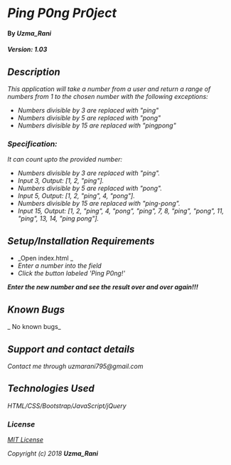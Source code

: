 # _Ping P0ng Pr0ject_

#### By _**Uzma_Rani**_
##### _Version: *1.03*_


## _Description_

_This application will take a number from a user and return a range of numbers from 1 to the chosen number with the following exceptions:_

* _Numbers divisible by 3 are replaced with "ping"_
* _Numbers divisible by 5 are replaced with "pong"_
* _Numbers divisible by 15 are replaced with "pingpong"_


### _Specification:_
_It can count upto the provided number:_
* _Numbers divisible by 3 are replaced with "ping"._
* _Input 3, Output: [1, 2, "ping"]._
* _Numbers divisible by 5 are replaced with "pong"._
* _Input 5, Output: [1, 2, "ping", 4, "pong"]._
* _Numbers divisible by 15 are replaced with "ping-pong"._
* _Input 15, Output: [1, 2, "ping", 4, "pong", "ping", 7, 8, "ping", "pong", 11, "ping", 13, 14, "ping pong"]._


## _Setup/Installation Requirements_

* _Open index.html _
* _Enter a number into the field_
* _Click the button labeled 'Ping P0ng!'_

_**Enter the new number and see the result over and over again!!!**_

## _Known Bugs_

_ No known bugs_

## _Support and contact details_

_Contact me through uzmarani795@gmail.com_

## _Technologies Used_

_HTML/CSS/Bootstrap/JavaScript/jQuery_

### _License_

*[MIT License]()*

_Copyright (c) 2018 **_Uzma_Rani_**_
